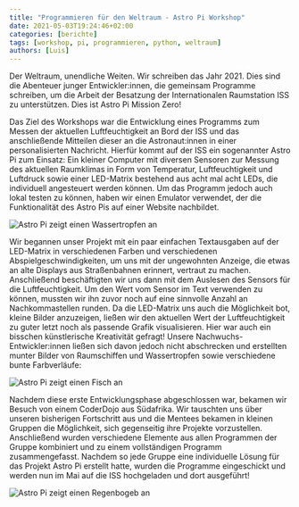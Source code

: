 ```yaml
---
title: "Programmieren für den Weltraum - Astro Pi Workshop"
date: 2021-05-03T19:24:46+02:00
categories: [berichte]
tags: [workshop, pi, programmieren, python, weltraum]
authors: [Luis]
---
```


Der Weltraum, unendliche Weiten. Wir schreiben das Jahr 2021. Dies sind die Abenteuer junger Entwickler:innen, 
die gemeinsam Programme schreiben, um die Arbeit der Besatzung der Internationalen Raumstation ISS zu unterstützen. 
Dies ist Astro Pi Mission Zero!

Das Ziel des Workshops war die Entwicklung eines Programms zum Messen der aktuellen Luftfeuchtigkeit an Bord der ISS 
und das anschließende Mitteilen dieser an die Astronaut:innen in einer personalisierten Nachricht. Hierfür kommt auf 
der ISS ein sogenannter Astro Pi zum Einsatz: Ein kleiner Computer mit diversen Sensoren zur Messung des aktuellen 
Raumklimas in Form von Temperatur, Luftfeuchtigkeit und Luftdruck sowie einer LED-Matrix bestehend aus acht mal acht 
LEDs, die individuell angesteuert werden können. Um das Programm jedoch auch lokal testen zu können, haben wir einen 
Emulator verwendet, der die Funktionalität des Astro Pis auf einer Website nachbildet.

![Astro Pi zeigt einen Wassertropfen an](images/droplet.png)

Wir begannen unser Projekt mit ein paar einfachen Textausgaben auf der LED-Matrix in verschiedenen Farben und 
verschiedenen Abspielgeschwindigkeiten, um uns mit der ungewohnten Anzeige, die etwas an alte Displays aus 
Straßenbahnen erinnert, vertraut zu machen. Anschließend beschäftigten wir uns dann mit dem Auslesen des Sensors für 
die Luftfeuchtigkeit. Um den Wert vom Sensor im Text verwenden zu können, mussten wir ihn zuvor noch auf eine 
sinnvolle Anzahl an Nachkommastellen runden. Da die LED-Matrix uns auch die Möglichkeit bot, kleine Bilder anzuzeigen, 
ließen wir den aktuellen Wert der Luftfeuchtigkeit zu guter letzt noch als passende Grafik visualisieren. Hier war 
auch ein bisschen künstlerische Kreativität gefragt! Unsere Nachwuchs-Entwickler:innen ließen sich davon jedoch nicht 
abschrecken und erstellten munter Bilder von Raumschiffen und Wassertropfen sowie verschiedene bunte Farbverläufe:

![Astro Pi zeigt einen Fisch an](images/fish.png)

Nachdem diese erste Entwicklungsphase abgeschlossen war, bekamen wir Besuch von einem CoderDojo aus Südafrika. Wir 
tauschten uns über unseren bisherigen Fortschritt aus und die Mentees bekamen in kleinen Gruppen die Möglichkeit, 
sich gegenseitig ihre Projekte vorzustellen. Anschließend wurden verschiedene Elemente aus allen Programmen der 
Gruppe kombiniert und zu einem vollständigen Programm zusammengefasst. Nachdem so jede Gruppe eine individuelle 
Lösung für das Projekt Astro Pi erstellt hatte, wurden die Programme eingeschickt und werden nun im Mai auf die ISS 
hochgeladen und dort ausgeführt!

![Astro Pi zeigt einen Regenbogeb an](images/rainbow.png)
